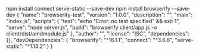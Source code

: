 npm install connect serve-static --save-dev
npm install browserify --save-dev
{
"name": "browserify-test",
"version": "1.0.0",
"description": "",
"main": "index.js",
"scripts": {
"test": "echo \"Error: no test specified\" && exit 1",
"serve": "node server.js",
"build": "browserify client/app.js -o client/dist/amdmodule.js"
},
"author": "",
"license": "ISC",
"dependencies": {},
"devDependencies": {
"browserify": "^16.1.1",
"connect": "^3.6.6",
"serve-static": "^1.13.2"
}
}
